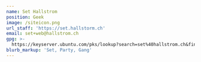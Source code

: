 ```yaml
---
name: Set Hallstrom
position: Geek
image: /siteicon.png
url_staff: 'https://set.hallstorm.ch'
email: set+web@hallstrom.ch
gpg: >-
  https://keyserver.ubuntu.com/pks/lookup?search=set%40hallstrom.ch&fingerprint=on&op=index
blurb_markup: 'Set, Party, Gang'
---
```


